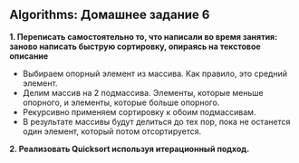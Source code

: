 ## Algorithms: Домашнее задание 6

**1. Переписать самостоятельно то, что написали во время занятия: заново написать быструю сортировку, опираясь на текстовое описание**

- Выбираем опорный элемент из массива. Как правило, это средний элемент.
- Делим массив на 2 подмассива. Элементы, которые меньше опорного, и элементы, которые больше опорного.
- Рекурсивно применяем сортировку к обоим подмассивам.
- В результате массивы будут делиться до тех пор, пока не останется один элемент, который потом отсортируется.

**2. Реализовать Quicksort используя итерационный подход.**
